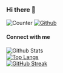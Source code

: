 ### Hi there 👋

![Counter](https://komarev.com/ghpvc/?username=laurenchen063)
[![Github](https://img.shields.io/github/followers/laurenchen0631?label=Follow&style=social)](https://github.com/laurenchen0631)


#### Connect with me

<!--
**laurenchen0631/laurenchen0631** is a ✨ _special_ ✨ repository because its `README.md` (this file) appears on your GitHub profile.

Here are some ideas to get you started:

- 🔭 I’m currently working on ...
- 🌱 I’m currently learning ...
- 👯 I’m looking to collaborate on ...
- 🤔 I’m looking for help with ...
- 💬 Ask me about ...
- 📫 How to reach me: ...
- 😄 Pronouns: ...
- ⚡ Fun fact: ...
-->

![Github Stats](https://github-readme-stats.vercel.app/api?username=laurenchen0631&show_icons=true&include_all_commits=true&theme=onedark&count_private=true)
<br>
[![Top Langs](https://github-readme-stats.vercel.app/api/top-langs/?username=laurenchen0631&layout=compact&theme=onedark&hide=php,html,css)](https://github.com/anuraghazra/github-readme-stats)
<br>
[![GitHub Streak](https://github-readme-streak-stats.herokuapp.com?user=laurenchen0631&theme=onedark&hide_border=true)](https://git.io/streak-stats)
